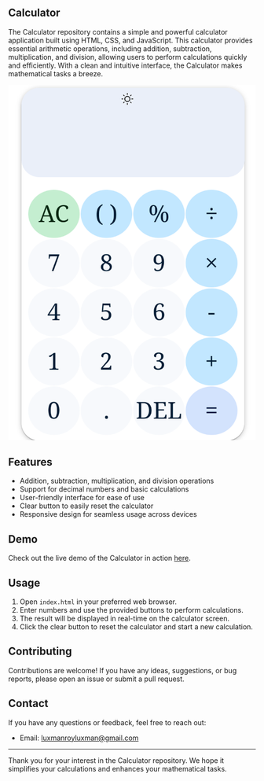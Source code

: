 ## Calculator

The Calculator repository contains a simple and powerful calculator application built using HTML, CSS, and JavaScript. This calculator provides essential arithmetic operations, including addition, subtraction, multiplication, and division, allowing users to perform calculations quickly and efficiently. With a clean and intuitive interface, the Calculator makes mathematical tasks a breeze.

![Calculator Screenshot](images/Screenshot_20230620-090137~2.png)

## Features

- Addition, subtraction, multiplication, and division operations
- Support for decimal numbers and basic calculations
- User-friendly interface for ease of use
- Clear button to easily reset the calculator
- Responsive design for seamless usage across devices

## Demo

Check out the live demo of the Calculator in action [here](https://laxmanroy52.github.io/Calculator/).

## Usage

1. Open `index.html` in your preferred web browser.
2. Enter numbers and use the provided buttons to perform calculations.
3. The result will be displayed in real-time on the calculator screen.
4. Click the clear button to reset the calculator and start a new calculation.

## Contributing

Contributions are welcome! If you have any ideas, suggestions, or bug reports, please open an issue or submit a pull request.

## Contact

If you have any questions or feedback, feel free to reach out:

- Email: luxmanroyluxman@gmail.com

---

Thank you for your interest in the Calculator repository. We hope it simplifies your calculations and enhances your mathematical tasks.

